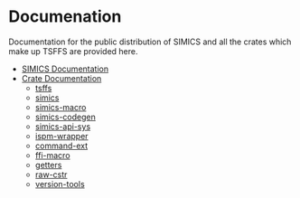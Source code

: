 # Documenation

Documentation for the public distribution of SIMICS and all the crates which make up
TSFFS are provided here.

- [SIMICS Documentation](https://intel.github.io/tsffs/simics/)
- [Crate Documentation](https://intel.github.io/tsffs/crates/)
  - [tsffs](https://intel.github.io/tsffs/crates/tsffs/)
  - [simics](https://intel.github.io/tsffs/crates/simics)
  - [simics-macro](https://intel.github.io/tsffs/crates/simics_macro)
  - [simics-codegen](https://intel.github.io/tsffs/crates/simics_codegen)
  - [simics-api-sys](https://intel.github.io/tsffs/crates/simics_api_sys)
  - [ispm-wrapper](https://intel.github.io/tsffs/crates/ispm_wrapper)
  - [command-ext](https://intel.github.io/tsffs/crates/command_ext)
  - [ffi-macro](https://intel.github.io/tsffs/crates/ffi_macro)
  - [getters](https://intel.github.io/tsffs/crates/getters)
  - [raw-cstr](https://intel.github.io/tsffs/crates/raw_cstr)
  - [version-tools](https://intel.github.io/tsffs/crates/version_tools)